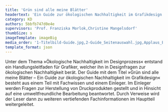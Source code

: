 ```yaml
---
title: 'Grün sind alle meine Blätter'
headertext: 'Ein Guide zur ökologischen Nachhaltigkeit im Grafikdesign'
category: KD
authors: 5bbfb747d0e4e
supervisors: 'Prof. Franziska Morlok,Christine Mangelsdorf'
thumbSize: s
imageTemplate: imageBig
media_order: '1-Titelbild-Guide.jpg,2-Guide_Seitenauswahl.jpg,Applaus_Buchseiten-72dpi.jpg,Applaus_Buchseiten-100dpi.jpg'
template_format: json
---
```


Unter dem Thema »Ökologische Nachhaltigkeit im Designprozess« entstand ein Handlungsleitfaden für Grafiker, welcher ihn in Designfragen zur ökologischen Nachhaltigkeit berät. Der Guide mit dem Titel »Grün sind alle meine Blätter – Ein Guide zur ökologischen Nachhaltigkeit im Grafikdesign« besteht aus einem Teil mit Fachwissen und einem Einleger. Im Einleger werden Fragen zur Herstellung von Druckprodukten gestellt und in Hinsicht auf eine umweltfreundliche Bearbeitung beantwortet. Durch Verweise wird der Leser dann zu weiteren vertiefenden Fachinformationen im Hauptteil weitergeleitet.